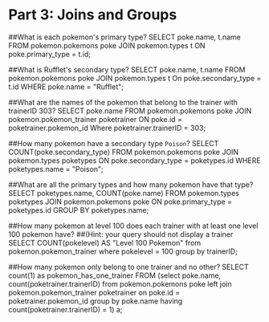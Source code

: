 # Part 3: Joins and Groups

##What is each pokemon's primary type?
SELECT poke.name, t.name
FROM pokemon.pokemons poke
       JOIN pokemon.types t
         ON poke.primary_type = t.id;

##What is Rufflet's secondary type?
SELECT poke.name, t.name
FROM pokemon.pokemons poke
JOIN pokemon.types t
On poke.secondary_type = t.id
WHERE poke.name = "Rufflet";

##What are the names of the pokemon that belong to the trainer with trainerID 303?
SELECT poke.name
FROM pokemon.pokemons poke
JOIN pokemon.pokemon_trainer poketrainer
ON poke.id = poketrainer.pokemon_id
Where poketrainer.trainerID = 303;

##How many pokemon have a secondary type `Poison`?
SELECT COUNT(poke.secondary_type)
FROM pokemon.pokemons poke
JOIN pokemon.types poketypes
ON poke.secondary_type = poketypes.id
WHERE poketypes.name = "Poison";

##What are all the primary types and how many pokemon have that type?
SELECT poketypes.name, COUNT(poke.name)
FROM pokemon.types poketypes
JOIN pokemon.pokemons poke
ON poke.primary_type = poketypes.id
GROUP BY poketypes.name;


##How many pokemon at level 100 does each trainer with at least one level 100 pokemon have?
##(Hint: your query should not display a trainer
SELECT  COUNT(pokelevel) AS "Level 100 Pokemon"
from pokemon.pokemon_trainer
where pokelevel = 100
group by  trainerID;

##How many pokemon only belong to one trainer and no other?
SELECT count(1) as pokemon_has_one_trainer
FROM (select poke.name, count(poketrainer.trainerID)
from pokemon.pokemons poke left join pokemon.pokemon_trainer poketrainer
on poke.id = poketrainer.pokemon_id
group by poke.name
having count(poketrainer.trainerID) = 1) a;

